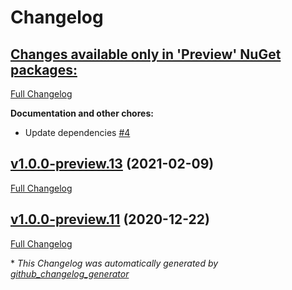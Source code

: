 # Changelog

## [**Changes available only in 'Preview' NuGet packages:**](https://github.com/nanoframework/lib-System.IO.FileSystem/tree/HEAD)

[Full Changelog](https://github.com/nanoframework/lib-System.IO.FileSystem/compare/v1.0.0-preview.13...HEAD)

**Documentation and other chores:**

- Update dependencies [\#4](https://github.com/nanoframework/lib-System.IO.FileSystem/pull/4)

## [v1.0.0-preview.13](https://github.com/nanoframework/lib-System.IO.FileSystem/tree/v1.0.0-preview.13) (2021-02-09)

[Full Changelog](https://github.com/nanoframework/lib-System.IO.FileSystem/compare/v1.0.0-preview.11...v1.0.0-preview.13)

## [v1.0.0-preview.11](https://github.com/nanoframework/lib-System.IO.FileSystem/tree/v1.0.0-preview.11) (2020-12-22)

[Full Changelog](https://github.com/nanoframework/lib-System.IO.FileSystem/compare/61a3ca7257e15215dde85ec2c5b11337c569fbc2...v1.0.0-preview.11)



\* *This Changelog was automatically generated by [github_changelog_generator](https://github.com/github-changelog-generator/github-changelog-generator)*
